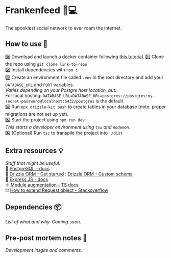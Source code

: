 # Frankenfeed 👹💻

The spookiest social network to ever roam the internet.

## How to use 🤔

0️⃣ Download and launch a docker container following [this tutorial](https://orm.drizzle.team/docs/guides/postgresql-local-setup).
1️⃣ Clone the repo using `git clone link-to-repo`  
2️⃣ Install dependencies with `npm i`  
3️⃣ Create an environment file called `.env` in the root directory and add your `DATABASE_URL` and `PORT` variables.  
_Varies depending on your Postgre host location, but:_  
For local hosting: `DATABASE_URL=DATABASE_URL=postgres://postgres:my-secret-password@localhost:5432/postgres` is the default.  
4️⃣ Run `npx drizzle-kit push` to create tables in your database (note: proper migrations are not set up yet).  
5️⃣ Start the project using `npm run dev`  
_This starts a developer environment using `tsx` and `nodemon`._  
6️⃣ (Optional) Run `tsc` to transpile the project into `./dist`

## Extra resources 💡

_Stuff that might be useful._  
🐘 [PostgreSQL - docs](https://www.postgresql.org/docs/)  
🐍 [Drizzle ORM - Get started](https://orm.drizzle.team/docs/get-started/postgresql-new) : [Drizzle ORM - Custom schema](https://orm.drizzle.team/docs/sql-schema-declaration)  
🚅 [Express.JS - docs](https://expressjs.com/en/starter/hello-world.html)  
⚛️ [Module augmentation - TS docs](https://www.typescriptlang.org/docs/handbook/declaration-merging.html#module-augmentation)  
🤓 [How to extend Request object - Stackoverflow](https://stackoverflow.com/questions/37377731/extend-express-request-object-using-typescript)

## Dependencies 📦

_List of what and why. Coming soon._

## Pre-post mortem notes 📝

_Development insgits and comments._
